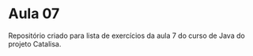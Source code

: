 # Aula 07
Repositório criado para lista de exercícios da aula 7 do curso de Java do projeto Catalisa.


